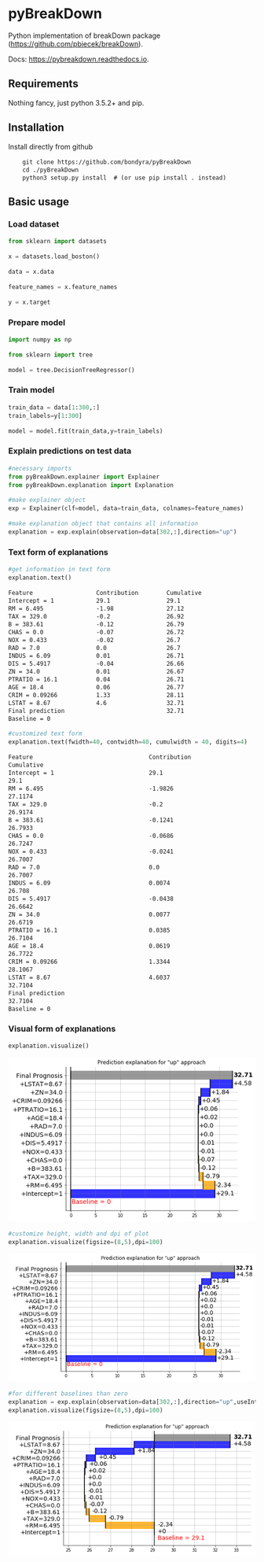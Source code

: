 

# pyBreakDown

Python implementation of breakDown package (https://github.com/pbiecek/breakDown).

Docs: https://pybreakdown.readthedocs.io.

## Requirements

Nothing fancy, just python 3.5.2+ and pip.

## Installation

Install directly from github
```
    git clone https://github.com/bondyra/pyBreakDown
    cd ./pyBreakDown
    python3 setup.py install  # (or use pip install . instead)
```

## Basic usage

### Load dataset


```python
from sklearn import datasets
```


```python
x = datasets.load_boston()
```


```python
data = x.data
```


```python
feature_names = x.feature_names
```


```python
y = x.target
```

### Prepare model


```python
import numpy as np
```


```python
from sklearn import tree
```


```python
model = tree.DecisionTreeRegressor()
```

### Train model


```python
train_data = data[1:300,:]
train_labels=y[1:300]
```


```python
model = model.fit(train_data,y=train_labels)
```

### Explain predictions on test data


```python
#necessary imports
from pyBreakDown.explainer import Explainer
from pyBreakDown.explanation import Explanation
```


```python
#make explainer object
exp = Explainer(clf=model, data=train_data, colnames=feature_names)
```


```python
#make explanation object that contains all information
explanation = exp.explain(observation=data[302,:],direction="up")
```

### Text form of explanations


```python
#get information in text form
explanation.text()
```

    Feature                  Contribution        Cumulative          
    Intercept = 1            29.1                29.1                
    RM = 6.495               -1.98               27.12               
    TAX = 329.0              -0.2                26.92               
    B = 383.61               -0.12               26.79               
    CHAS = 0.0               -0.07               26.72               
    NOX = 0.433              -0.02               26.7                
    RAD = 7.0                0.0                 26.7                
    INDUS = 6.09             0.01                26.71               
    DIS = 5.4917             -0.04               26.66               
    ZN = 34.0                0.01                26.67               
    PTRATIO = 16.1           0.04                26.71               
    AGE = 18.4               0.06                26.77               
    CRIM = 0.09266           1.33                28.11               
    LSTAT = 8.67             4.6                 32.71               
    Final prediction                             32.71               
    Baseline = 0



```python
#customized text form
explanation.text(fwidth=40, contwidth=40, cumulwidth = 40, digits=4)
```

    Feature                                 Contribution                            Cumulative                              
    Intercept = 1                           29.1                                    29.1                                    
    RM = 6.495                              -1.9826                                 27.1174                                 
    TAX = 329.0                             -0.2                                    26.9174                                 
    B = 383.61                              -0.1241                                 26.7933                                 
    CHAS = 0.0                              -0.0686                                 26.7247                                 
    NOX = 0.433                             -0.0241                                 26.7007                                 
    RAD = 7.0                               0.0                                     26.7007                                 
    INDUS = 6.09                            0.0074                                  26.708                                  
    DIS = 5.4917                            -0.0438                                 26.6642                                 
    ZN = 34.0                               0.0077                                  26.6719                                 
    PTRATIO = 16.1                          0.0385                                  26.7104                                 
    AGE = 18.4                              0.0619                                  26.7722                                 
    CRIM = 0.09266                          1.3344                                  28.1067                                 
    LSTAT = 8.67                            4.6037                                  32.7104                                 
    Final prediction                                                                32.7104                                 
    Baseline = 0


### Visual form of explanations


```python
explanation.visualize()
```


![png](misc/output_22_0.png)



```python
#customize height, width and dpi of plot
explanation.visualize(figsize=(8,5),dpi=100)
```


![png](misc/output_23_0.png)



```python
#for different baselines than zero
explanation = exp.explain(observation=data[302,:],direction="up",useIntercept=True)  # baseline==intercept
explanation.visualize(figsize=(8,5),dpi=100)
```


![png](misc/output_24_0.png)


